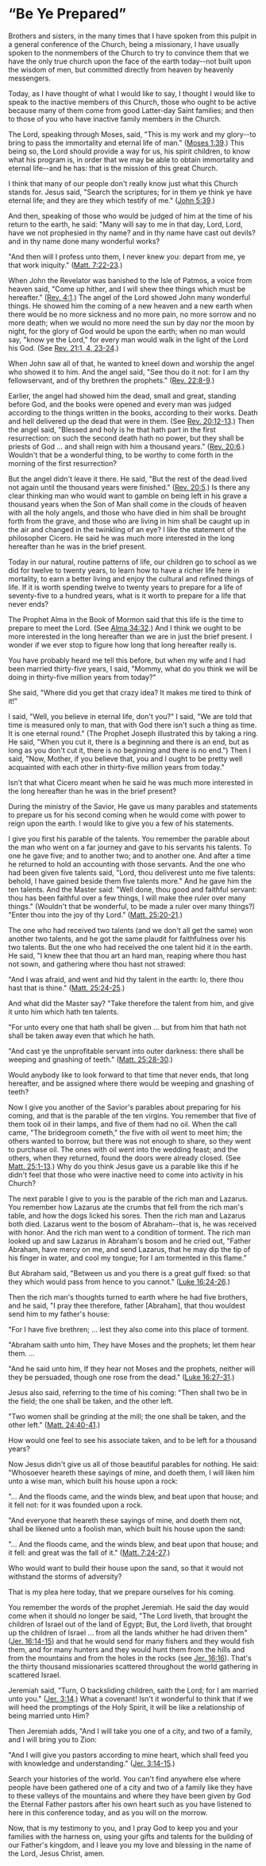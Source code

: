 # “Be Ye Prepared”

Brothers and sisters, in the many times that I have spoken from this pulpit in
a general conference of the Church, being a missionary, I have usually spoken
to the nonmembers of the Church to try to convince them that we have the only
true church upon the face of the earth today--not built upon the wisdom of
men, but committed directly from heaven by heavenly messengers.

Today, as I have thought of what I would like to say, I thought I would like
to speak to the inactive members of this Church, those who ought to be active
because many of them come from good Latter-day Saint families; and then to
those of you who have inactive family members in the Church.

The Lord, speaking through Moses, said, "This is my work and my glory--to
bring to pass the immortality and eternal life of man." ([Moses
1:39](https://www.lds.org/scriptures/pgp/moses/1.39?lang=eng#38).) This being
so, the Lord should provide a way for us, his spirit children, to know what
his program is, in order that we may be able to obtain immortality and eternal
life--and he has: that is the mission of this great Church.

I think that many of our people don't really know just what this Church stands
for. Jesus said, "Search the scriptures; for in them ye think ye have eternal
life; and they are they which testify of me." ([John
5:39](https://www.lds.org/scriptures/nt/john/5.39?lang=eng#38).)

And then, speaking of those who would be judged of him at the time of his
return to the earth, he said: "Many will say to me in that day, Lord, Lord,
have we not prophesied in thy name? and in thy name have cast out devils? and
in thy name done many wonderful works?

"And then will I profess unto them, I never knew you: depart from me, ye that
work iniquity." ([Matt.
7:22-23](https://www.lds.org/scriptures/nt/matt/7.22-23?lang=eng#21).)

When John the Revelator was banished to the Isle of Patmos, a voice from
heaven said, "Come up hither, and I will shew thee things which must be
hereafter." ([Rev.
4:1](https://www.lds.org/scriptures/nt/rev/4.1?lang=eng#0).) The angel of the
Lord showed John many wonderful things. He showed him the coming of a new
heaven and a new earth when there would be no more sickness and no more pain,
no more sorrow and no more death; when we would no more need the sun by day
nor the moon by night, for the glory of God would be upon the earth; when no
man would say, "know ye the Lord," for every man would walk in the light of
the Lord his God. (See [Rev. 21:1, 4,
23-24](https://www.lds.org/scriptures/nt/rev/21.1%2C4%2C23-24?lang=eng#0).)

When John saw all of that, he wanted to kneel down and worship the angel who
showed it to him. And the angel said, "See thou do it not: for I am thy
fellowservant, and of thy brethren the prophets." ([Rev.
22:8-9](https://www.lds.org/scriptures/nt/rev/22.8-9?lang=eng#7).)

Earlier, the angel had showed him the dead, small and great, standing before
God, and the books were opened and every man was judged according to the
things written in the books, according to their works. Death and hell
delivered up the dead that were in them. (See [Rev.
20:12-13](https://www.lds.org/scriptures/nt/rev/20.12-13?lang=eng#11).) Then
the angel said, "Blessed and holy is he that hath part in the first
resurrection: on such the second death hath no power, but they shall be
priests of God ... and shall reign with him a thousand years." ([Rev.
20:6](https://www.lds.org/scriptures/nt/rev/20.6?lang=eng#5).) Wouldn't that
be a wonderful thing, to be worthy to come forth in the morning of the first
resurrection?

But the angel didn't leave it there. He said, "But the rest of the dead lived
not again until the thousand years were finished." ([Rev.
20:5](https://www.lds.org/scriptures/nt/rev/20.5?lang=eng#4).) Is there any
clear thinking man who would want to gamble on being left in his grave a
thousand years when the Son of Man shall come in the clouds of heaven with all
the holy angels, and those who have died in him shall be brought forth from
the grave, and those who are living in him shall be caught up in the air and
changed in the twinkling of an eye? I like the statement of the philosopher
Cicero. He said he was much more interested in the long hereafter than he was
in the brief present.

Today in our natural, routine patterns of life, our children go to school as
we did for twelve to twenty years, to learn how to have a richer life here in
mortality, to earn a better living and enjoy the cultural and refined things
of life. If it is worth spending twelve to twenty years to prepare for a life
of seventy-five to a hundred years, what is it worth to prepare for a life
that never ends?

The Prophet Alma in the Book of Mormon said that this life is the time to
prepare to meet the Lord. (See [Alma
34:32](https://www.lds.org/scriptures/bofm/alma/34.32?lang=eng#31).) And I
think we ought to be more interested in the long hereafter than we are in just
the brief present. I wonder if we ever stop to figure how long that long
hereafter really is.

You have probably heard me tell this before, but when my wife and I had been
married thirty-five years, I said, "Mommy, what do you think we will be doing
in thirty-five million years from today?"

She said, "Where did you get that crazy idea? It makes me tired to think of
it!"

I said, "Well, you believe in eternal life, don't you?" I said, "We are told
that time is measured only to man, that with God there isn't such a thing as
time. It is one eternal round." (The Prophet Joseph illustrated this by taking
a ring. He said, "When you cut it, there is a beginning and there is an end,
but as long as you don't cut it, there is no beginning and there is no end.")
Then I said, "Now, Mother, if you believe that, you and I ought to be pretty
well acquainted with each other in thirty-five million years from today."

Isn't that what Cicero meant when he said he was much more interested in the
long hereafter than he was in the brief present?

During the ministry of the Savior, He gave us many parables and statements to
prepare us for his second coming when he would come with power to reign upon
the earth. I would like to give you a few of his statements.

I give you first his parable of the talents. You remember the parable about
the man who went on a far journey and gave to his servants his talents. To one
he gave five; and to another two; and to another one. And after a time he
returned to hold an accounting with those servants. And the one who had been
given five talents said, "Lord, thou deliverest unto me five talents: behold,
I have gained beside them five talents more." And he gave him the ten talents.
And the Master said: "Well done, thou good and faithful servant: thou has been
faithful over a few things, I will make thee ruler over many things."
(Wouldn't that be wonderful, to be made a ruler over many things?) "Enter thou
into the joy of thy Lord." ([Matt.
25:20-21](https://www.lds.org/scriptures/nt/matt/25.20-21?lang=eng#19).)

The one who had received two talents (and we don't all get the same) won
another two talents, and he got the same plaudit for faithfulness over his two
talents. But the one who had received the one talent hid it in the earth. He
said, "I knew thee that thou art an hard man, reaping where thou hast not
sown, and gathering where thou hast not strawed:

"And I was afraid, and went and hid thy talent in the earth: lo, there thou
hast that is thine." ([Matt.
25:24-25](https://www.lds.org/scriptures/nt/matt/25.24-25?lang=eng#23).)

And what did the Master say? "Take therefore the talent from him, and give it
unto him which hath ten talents.

"For unto every one that hath shall be given ... but from him that hath not
shall be taken away even that which he hath.

"And cast ye the unprofitable servant into outer darkness: there shall be
weeping and gnashing of teeth." ([Matt.
25:28-30](https://www.lds.org/scriptures/nt/matt/25.28-30?lang=eng#27).)

Would anybody like to look forward to that time that never ends, that long
hereafter, and be assigned where there would be weeping and gnashing of teeth?

Now I give you another of the Savior's parables about preparing for his
coming, and that is the parable of the ten virgins. You remember that five of
them took oil in their lamps, and five of them had no oil. When the call came,
"The bridegroom cometh," the five with oil went to meet him; the others wanted
to borrow, but there was not enough to share, so they went to purchase oil.
The ones with oil went into the wedding feast; and the others, when they
returned, found the doors were already closed. (See [Matt.
25:1-13](https://www.lds.org/scriptures/nt/matt/25.1-13?lang=eng#0).) Why do
you think Jesus gave us a parable like this if he didn't feel that those who
were inactive need to come into activity in his Church?

The next parable I give to you is the parable of the rich man and Lazarus. You
remember how Lazarus ate the crumbs that fell from the rich man's table, and
how the dogs licked his sores. Then the rich man and Lazarus both died.
Lazarus went to the bosom of Abraham--that is, he was received with honor. And
the rich man went to a condition of torment. The rich man looked up and saw
Lazarus in Abraham's bosom and he cried out, "Father Abraham, have mercy on
me, and send Lazarus, that he may dip the tip of his finger in water, and cool
my tongue; for I am tormented in this flame."

But Abraham said, "Between us and you there is a great gulf fixed: so that
they which would pass from hence to you cannot." ([Luke
16:24-26](https://www.lds.org/scriptures/nt/luke/16.24-26?lang=eng#23).)

Then the rich man's thoughts turned to earth where he had five brothers, and
he said, "I pray thee therefore, father [Abraham], that thou wouldest send him
to my father's house:

"For I have five brethren; ... lest they also come into this place of torment.

"Abraham saith unto him, They have Moses and the prophets; let them hear them.
...

"And he said unto him, If they hear not Moses and the prophets, neither will
they be persuaded, though one rose from the dead." ([Luke
16:27-31](https://www.lds.org/scriptures/nt/luke/16.27-31?lang=eng#26).)

Jesus also said, referring to the time of his coming: "Then shall two be in
the field; the one shall be taken, and the other left.

"Two women shall be grinding at the mill; the one shall be taken, and the
other left." ([Matt.
24:40-41](https://www.lds.org/scriptures/nt/matt/24.40-41?lang=eng#39).)

How would one feel to see his associate taken, and to be left for a thousand
years?

Now Jesus didn't give us all of those beautiful parables for nothing. He said:
"Whosoever heareth these sayings of mine, and doeth them, I will liken him
unto a wise man, which built his house upon a rock:

"... And the floods came, and the winds blew, and beat upon that house; and it
fell not: for it was founded upon a rock.

"And everyone that heareth these sayings of mine, and doeth them not, shall be
likened unto a foolish man, which built his house upon the sand:

"... And the floods came, and the winds blew, and beat upon that house; and it
fell: and great was the fall of it." ([Matt.
7:24-27](https://www.lds.org/scriptures/nt/matt/7.24-27?lang=eng#23).)

Who would want to build their house upon the sand, so that it would not
withstand the storms of adversity?

That is my plea here today, that we prepare ourselves for his coming.

You remember the words of the prophet Jeremiah. He said the day would come
when it should no longer be said, "The Lord liveth, that brought the children
of Israel out of the land of Egypt; But, the Lord liveth, that brought up the
children of Israel ... from all the lands whither he had driven them" ([Jer.
16:14-15](https://www.lds.org/scriptures/ot/jer/16.14-15?lang=eng#13)) and
that he would send for many fishers and they would fish them, and for many
hunters and they would hunt them from the hills and from the mountains and
from the holes in the rocks (see [Jer.
16:16](https://www.lds.org/scriptures/ot/jer/16.16?lang=eng#15)). That's the
thirty thousand missionaries scattered throughout the world gathering in
scattered Israel.

Jeremiah said, "Turn, O backsliding children, saith the Lord; for I am married
unto you." ([Jer.
3:14](https://www.lds.org/scriptures/ot/jer/3.14?lang=eng#13).) What a
covenant! Isn't it wonderful to think that if we will heed the promptings of
the Holy Spirit, it will be like a relationship of being married unto Him?

Then Jeremiah adds, "And I will take you one of a city, and two of a family,
and I will bring you to Zion:

"And I will give you pastors according to mine heart, which shall feed you
with knowledge and understanding." ([Jer.
3:14-15](https://www.lds.org/scriptures/ot/jer/3.14-15?lang=eng#13).)

Search your histories of the world. You can't find anywhere else where people
have been gathered one of a city and two of a family like they have to these
valleys of the mountains and where they have been given by God the Eternal
Father pastors after his own heart such as you have listened to here in this
conference today, and as you will on the morrow.

Now, that is my testimony to you, and I pray God to keep you and your families
with the harness on, using your gifts and talents for the building of our
Father's kingdom, and I leave you my love and blessing in the name of the
Lord, Jesus Christ, amen.

